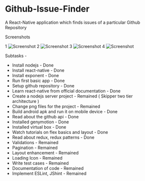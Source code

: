 # Github-Issue-Finder
A React-Native application which finds issues of a particular Github Repository


Screenshots 

1
![Screenshot](screenshots/1.jpeg)
2
![Screenshot](screenshots/2.jpeg)
3
![Screenshot](screenshots/3.jpeg)
4
![Screenshot](screenshots/4.jpeg)



Subtasks -

* Install nodejs - Done
* Install react-native - Done
* Install exponent - Done
* Run first basic app - Done
* Setup github repository - Done
* Learn react-native from official documentation - Done
* Create a nodejs server project - Remained ( Skipper two tier architecture )
* Change png files for the project - Remained
* Build android apk and run it on mobile device - Done
* Read about the github api - Done
* Installed genymotion - Done
* Installed virtual box - Done
* Watch tutorials on flex basics and layout - Done
* Read about redux, redux patterns - Done
* Validations - Remained
* Pagination - Remained
* Layout enhancement - Remained
* Loading Icon - Remained 
* Write test cases - Remained
* Documentation of code - Remained 
* Implement ESLint, JShint - Remained   


